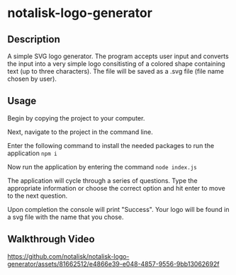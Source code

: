 # notalisk-logo-generator

## Description

A simple SVG logo generator. The program accepts user input and converts the input into a very simple logo consitisting of a colored shape containing text (up to three characters). The file will be saved as a .svg file (file name chosen by user).

## Usage

Begin by copying the project to your computer.

Next, navigate to the project in the command line.

Enter the following command to install the needed packages to run the application ```npm i```

Now run the application by entering the command ```node index.js```

The application will cycle through a series of questions. Type the appropriate information or choose the correct option and hit enter to move to the next question.

Upon completion the console will print "Success". Your logo will be found in a svg file with the name that you chose.

## Walkthrough Video

https://github.com/notalisk/notalisk-logo-generator/assets/81662512/e4866e39-e048-4857-9556-9bb13062692f
